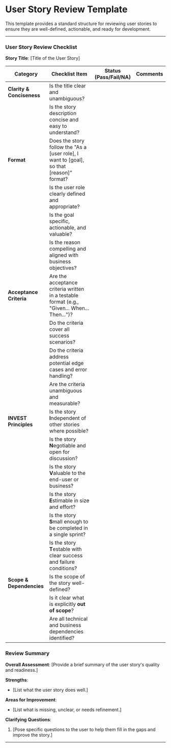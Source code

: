 # User Story Review Template

This template provides a standard structure for reviewing user stories to ensure they are well-defined, actionable, and ready for development. 

---

### User Story Review Checklist

**Story Title**: [Title of the User Story]

| Category | Checklist Item | Status (Pass/Fail/NA) | Comments |
|---|---|---|---|
| **Clarity & Conciseness** | Is the title clear and unambiguous? | | |
| | Is the story description concise and easy to understand? | | |
| **Format** | Does the story follow the "As a [user role], I want to [goal], so that [reason]" format? | | |
| | Is the user role clearly defined and appropriate? | | |
| | Is the goal specific, actionable, and valuable? | | |
| | Is the reason compelling and aligned with business objectives? | | |
| **Acceptance Criteria** | Are the acceptance criteria written in a testable format (e.g., "Given... When... Then...")? | | |
| | Do the criteria cover all success scenarios? | | |
| | Do the criteria address potential edge cases and error handling? | | |
| | Are the criteria unambiguous and measurable? | | |
| **INVEST Principles** | Is the story **I**ndependent of other stories where possible? | | |
| | Is the story **N**egotiable and open for discussion? | | |
| | Is the story **V**aluable to the end-user or business? | | |
| | Is the story **E**stimable in size and effort? | | |
| | Is the story **S**mall enough to be completed in a single sprint? | | |
| | Is the story **T**estable with clear success and failure conditions? | | |
| **Scope & Dependencies** | Is the scope of the story well-defined? | | |
| | Is it clear what is explicitly **out of scope**? | | |
| | Are all technical and business dependencies identified? | | |

### Review Summary

**Overall Assessment**:
[Provide a brief summary of the user story's quality and readiness.]

**Strengths**:
- [List what the user story does well.]

**Areas for Improvement**:
- [List what is missing, unclear, or needs refinement.]

**Clarifying Questions**:
1. [Pose specific questions to the user to help them fill in the gaps and improve the story.]

---
